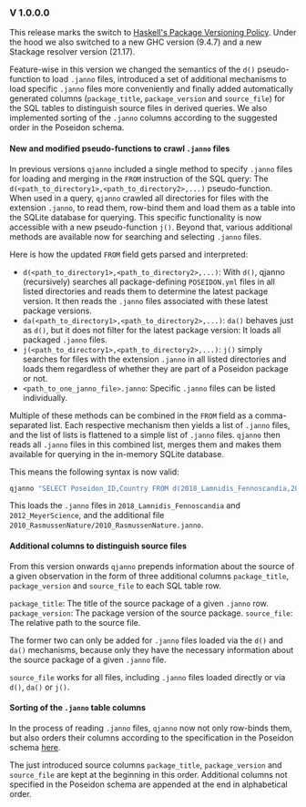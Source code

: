 ### V 1.0.0.0

This release marks the switch to [Haskell's Package Versioning Policy](https://pvp.haskell.org/). Under the hood we also switched to a new GHC version (9.4.7) and a new Stackage resolver version (21.17). 

Feature-wise in this version we changed the semantics of the `d()` pseudo-function to load `.janno` files, introduced a set of additional mechanisms to load specific `.janno` files more conveniently and finally added automatically generated columns (`package_title`, `package_version` and `source_file`) for the SQL tables to distinguish source files in derived queries. We also implemented sorting of the `.janno` columns according to the suggested order in the Poseidon schema.

#### New and modified pseudo-functions to crawl `.janno` files

In previous versions `qjanno` included a single method to specify `.janno` files for loading and merging in the `FROM` instruction of the SQL query: The `d(<path_to_directory1>,<path_to_directory2>,...)` pseudo-function. When used in a query, `qjanno` crawled all directories for files with the extension `.janno`, to read them, row-bind them and load them as a table into the SQLite database for querying. This specific functionality is now accessible with a new pseudo-function `j()`. Beyond that, various additional methods are available now for searching and selecting `.janno` files.

Here is how the updated `FROM` field gets parsed and interpreted:

- `d(<path_to_directory1>,<path_to_directory2>,...)`: With `d()`, qjanno (recursively) searches all package-defining `POSEIDON.yml` files in all listed directories and reads them to determine the latest package version. It then reads the `.janno` files associated with these latest package versions.
- `da(<path_to_directory1>,<path_to_directory2>,...)`: `da()` behaves just as `d()`, but it does not filter for the latest package version: It loads all packaged `.janno` files.
- `j(<path_to_directory1>,<path_to_directory2>,...)`: `j()` simply searches for files with the extension `.janno` in all listed directories and loads them regardless of whether they are part of a Poseidon package or not.
- `<path_to_one_janno_file>.janno`: Specific `.janno` files can be listed individually.

Multiple of these methods can be combined in the `FROM` field as a comma-separated list. Each respective mechanism then yields a list of `.janno` files, and the list of lists is flattened to a simple list of `.janno` files. `qjanno` then reads all `.janno` files in this combined list, merges them and makes them available for querying in the in-memory SQLite database.

This means the following syntax is now valid:

```bash
qjanno "SELECT Poseidon_ID,Country FROM d(2018_Lamnidis_Fennoscandia,2012_MeyerScience),2010_RasmussenNature/2010_RasmussenNature.janno"
```

This loads the `.janno` files in `2018_Lamnidis_Fennoscandia` and `2012_MeyerScience`, and the additional file `2010_RasmussenNature/2010_RasmussenNature.janno`.

#### Additional columns to distinguish source files

From this version onwards `qjanno` prepends information about the source of a given observation in the form of three additional columns `package_title`, `package_version` and `source_file` to each SQL table row.

`package_title`: The title of the source package of a given `.janno` row.
`package_version`: The package version of the source package.
`source_file`: The relative path to the source file.

The former two can only be added for `.janno` files loaded via the `d()` and `da()` mechanisms, because only they have the necessary information about the source package of a given `.janno` file.

`source_file` works for all files, including `.janno` files loaded directly or via `d()`, `da()` or `j()`.

#### Sorting of the `.janno` table columns

In the process of reading `.janno` files, `qjanno` now not only row-binds them, but also orders their columns according to the specification in the Poseidon schema [here](https://github.com/poseidon-framework/poseidon-schema/blob/master/janno_columns.tsv).

The just introduced source columns `package_title`, `package_version` and `source_file` are kept at the beginning in this order. Additional columns not specified in the Poseidon schema are appended at the end in alphabetical order.
